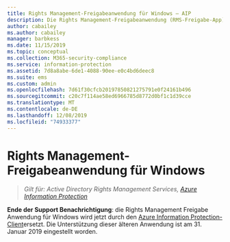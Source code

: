```yaml
---
title: Rights Management-Freigabeanwendung für Windows – AIP
description: Die Rights Management-Freigabeanwendung (RMS-Freigabe-App) für Windows wird nicht mehr unterstützt.
author: cabailey
ms.author: cabailey
manager: barbkess
ms.date: 11/15/2019
ms.topic: conceptual
ms.collection: M365-security-compliance
ms.service: information-protection
ms.assetid: 7d8a8abe-6de1-4088-90ee-e0c4bd6deec8
ms.suite: ems
ms.custom: admin
ms.openlocfilehash: 7d61f30cfcb20197850821275791e0f24161b496
ms.sourcegitcommit: c20c7f114ae58ed6966785d8772d0bf1c1d39cce
ms.translationtype: MT
ms.contentlocale: de-DE
ms.lasthandoff: 12/08/2019
ms.locfileid: "74933377"
---
```

# <a name="rights-management-sharing-application-for-windows"></a>Rights Management-Freigabeanwendung für Windows

>*Gilt für: Active Directory Rights Management Services, [Azure Information Protection](https://azure.microsoft.com/pricing/details/information-protection)*

**Ende der Support Benachrichtigung**: die Rights Management Freigabe Anwendung für Windows wird jetzt durch den [Azure Information Protection-Client](aip-client.md)ersetzt. Die Unterstützung dieser älteren Anwendung ist am 31. Januar 2019 eingestellt worden.

